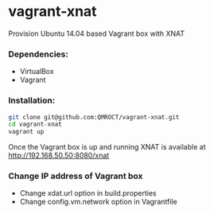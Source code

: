 vagrant-xnat
============

Provision Ubuntu 14.04 based Vagrant box with XNAT

### Dependencies:
* VirtualBox
* Vagrant

### Installation:
```bash
git clone git@github.com:QMROCT/vagrant-xnat.git
cd vagrant-xnat
vagrant up
```

Once the Vagrant box is up and running XNAT is available at http://192.168.50.50:8080/xnat

### Change IP address of Vagrant box
* Change xdat.url option in build.properties
* Change config.vm.network option in Vagrantfile
